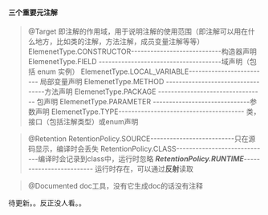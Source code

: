 #### 三个重要元注解
>@Target
        即注解的作用域，用于说明注解的使用范围（即注解可以用在什么地方，比如类的注解，方法注解，成员变量注解等等）
ElemenetType.CONSTRUCTOR----------------------------构造器声明 
          ElemenetType.FIELD --------------------------------------域声明（包括 enum 实例） 
          ElemenetType.LOCAL_VARIABLE------------------------- 局部变量声明 
          ElemenetType.METHOD ----------------------------------方法声明 
          ElemenetType.PACKAGE --------------------------------- 包声明 
          ElemenetType.PARAMETER ------------------------------参数声明 
          ElemenetType.TYPE--------------------------------------- 类，接口（包括注解类型）或enum声明

>@Retention
 RetentionPolicy.SOURCE--------------------------只在源码显示，编译时会丢失
          RetentionPolicy.CLASS-----------------------------编译时会记录到class中，运行时忽略 
          ***RetentionPolicy.RUNTIME***------------------------- 运行时存在，可以通过**反射**读取

>@Documented
doc工具，没有它生成doc的话没有注释

待更新。。反正没人看。。

